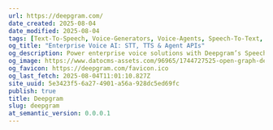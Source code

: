```yaml
---
url: https://deepgram.com/
date_created: 2025-08-04
date_modified: 2025-08-04
tags: [Text-To-Speech, Voice-Generators, Voice-Agents, Speech-To-Text, API-based-Services, Model-APIs, AI-Toolkit]
og_title: "Enterprise Voice AI: STT, TTS & Agent APIs"
og_description: Power enterprise voice solutions with Deepgram’s Speech-to-Text, Text-to-Speech, and Voice Agent APIs. Real-time, accurate, and built for scale.
og_image: https://www.datocms-assets.com/96965/1744727525-open-graph-deepgram-homepage.jpg
og_favicon: https://deepgram.com/favicon.ico
og_last_fetch: 2025-08-04T11:01:10.827Z
site_uuid: 5e3423f5-6a27-4901-a56a-928dc5ed69fc
publish: true
title: Deepgram
slug: deepgram
at_semantic_version: 0.0.0.1
---
```

